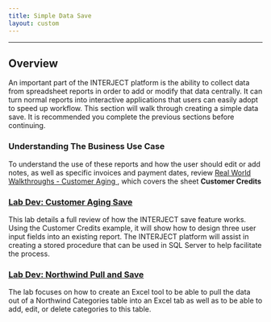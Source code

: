 ```yaml
---
title: Simple Data Save
layout: custom
---
```

* * *

##  **Overview**

An important part of the INTERJECT platform is the ability to collect data from spreadsheet reports in order to add or modify that data centrally. It can turn normal reports into interactive applications that users can easily adopt to speed up workflow. This section will walk through creating a simple data save. It is recommended you complete the previous sections before continuing. 

###  Understanding The Business Use Case 

To understand the use of these reports and how the user should edit or add notes, as well as specific invoices and payment dates, review [ Real World Walkthroughs - Customer Aging ](/wAbout/Customer-Aging.html), which covers the sheet  **Customer Credits**

###  [ Lab Dev: Customer Aging Save ](/wGetStarted/L-Dev-CustomerCreditSave.html)

This lab details a full review of how the INTERJECT save feature works. Using the Customer Credits example, it will show how to design three user input fields into an existing report. The INTERJECT platform will assist in creating a stored procedure that can be used in SQL Server to help facilitate the process. 


###  [ Lab Dev: Northwind Pull and Save ](/wGetStarted/L-Dev-NorthwindPullSave.html)

The lab focuses on how to create an Excel tool to be able to pull the data out of a Northwind Categories table into an Excel tab as well as to be able to add, edit, or delete categories to this table.